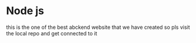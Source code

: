 # Node js
this is the one of the best abckend website that we have created so pls visit the local repo and get connected to it 
